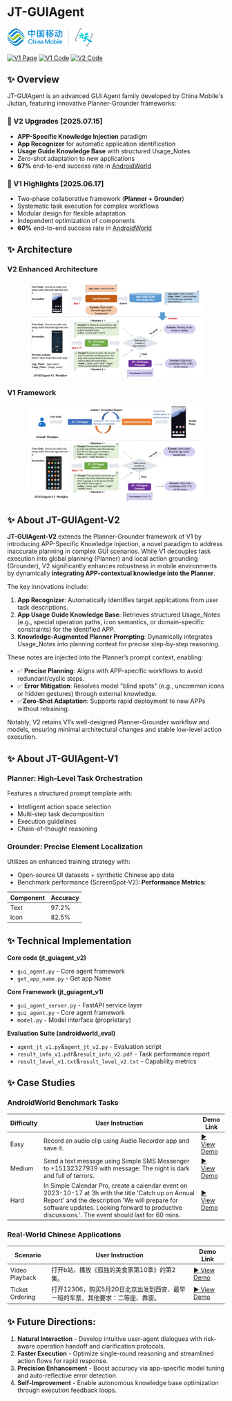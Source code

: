 # JT-GUIAgent

<img src="./images/jiutian_logo.png" alt="Jiutian Logo" width="200">

[![V1 Page](https://img.shields.io/badge/V1-Page-blue)](https://jt-guiagent.github.io/JT_guiagent.github.io/)
[![V1 Code](https://img.shields.io/badge/V1-Code-green)](https://github.com/JT-GUIAgent/JT-GUIAgent/tree/main/jt_guiagent_v1)
[![V2 Code](https://img.shields.io/badge/V2-Code-orange)](https://github.com/JT-GUIAgent/JT-GUIAgent/tree/main/jt_guiagent_v2)

## ✨ Overview  

JT-GUIAgent is an advanced GUI Agent family developed by China Mobile's Jiutian, featuring innovative Planner-Grounder frameworks:

### 🚀 V2 Upgrades [2025.07.15]
- **APP-Specific Knowledge Injection** paradigm
- **App Recognizer** for automatic application identification
- **Usage Guide Knowledge Base** with structured Usage_Notes
- Zero-shot adaptation to new applications
- **67%** end-to-end success rate in [AndroidWorld](https://github.com/google-research/android_world)  

### 🎯 V1 Highlights [2025.06.17]
- Two-phase collaborative framework (**Planner + Grounder**)
- Systematic task execution for complex workflows
- Modular design for flexible adaptation
- Independent optimization of components
- **60%** end-to-end success rate in [AndroidWorld](https://github.com/google-research/android_world)  


## ✨ Architecture  

### V2 Enhanced Architecture

<img src="./images/JT-GUIAgent-V2_workflow.jpg" alt="JT-GUIAgent Workflow" style="max-width: 80%; display: block; margin: 0 auto;">

### V1 Framework

<img src="./images/JT-GUIAgent-V1_workflow.jpg" alt="JT-GUIAgent Workflow" style="max-width: 80%; display: block; margin: 0 auto;">


## ✨ About JT-GUIAgent-V2
**JT-GUIAgent-V2** extends the Planner-Grounder framework of V1 by introducing APP-Specific Knowledge Injection, a novel paradigm to address inaccurate planning in complex GUI scenarios. While V1 decouples task execution into global planning (Planner) and local action grounding (Grounder), V2 significantly enhances robustness in mobile environments by dynamically **integrating APP-contextual knowledge into the Planner**.

The key innovations include:
1. **App Recognizer**: Automatically identifies target applications from user task descriptions.
2. **App Usage Guide Knowledge Base**: Retrieves structured Usage_Notes (e.g., special operation paths, icon semantics, or domain-specific constraints) for the identified APP.
3. **Knowledge-Augmented Planner Prompting**: Dynamically integrates Usage_Notes into planning context for precise step-by-step reasoning.

These notes are injected into the Planner’s prompt context, enabling:

- ✅ **Precise Planning**: Aligns with APP-specific workflows to avoid redundant/cyclic steps. 
- ✅ **Error Mitigation**: Resolves model "blind spots" (e.g., uncommon icons or hidden gestures) through external knowledge. 
- ✅**Zero-Shot Adaptation**: Supports rapid deployment to new APPs without retraining.

Notably, V2 retains V1’s well-designed Planner-Grounder workflow and models, ensuring minimal architectural changes and stable low-level action execution. 

## ✨ About JT-GUIAgent-V1

### Planner: High-Level Task Orchestration
Features a structured prompt template with:
- Intelligent action space selection
- Multi-step task decomposition
- Execution guidelines
- Chain-of-thought reasoning

### Grounder: Precise Element Localization
Utilizes an enhanced training strategy with:
- Open-source UI datasets + synthetic Chinese app data
- Benchmark performance (ScreenSpot-V2):
**Performance Metrics:**

| Component | Accuracy |
|-----------|----------|
| Text | 97.2% |
| Icon | 82.5% |


## ✨ Technical Implementation

**Core code (jt_guiagent_v2)**

- `gui_agent.py` - Core agent framework  
- `get_app_name.py` - Get app Name

**Core Framework (jt_guiagent_v1)**

- `gui_agent_server.py` - FastAPI service layer
- `gui_agent.py` - Core agent framework  
- `model.py` - Model interface (proprietary)

**Evaluation Suite (androidworld_eval)**

- `agent_jt_v1.py`&`agent_jt_v2.py` - Evaluation script
- `result_info_v1.pdf`&`result_info_v2.pdf` - Task performance report
- `result_level_v1.txt`&`result_level_v2.txt` - Capability metrics

## ✨ Case Studies  

### AndroidWorld Benchmark Tasks

| Difficulty | User Instruction | Demo Link                                             |
|------------|-------------|-------------------------------------------------------|
| Easy       | Record an audio clip using Audio Recorder app and save it. | [▶️ View Demo](./video/AudioRecorderRecordAudio.mp4)  |
| Medium     | Send a text message using Simple SMS Messenger to +15132327939 with message: The night is dark and full of terrors. | [▶️ View Demo](./video/SimpleSmsSend.mp4)             |
| Hard       | In Simple Calendar Pro, create a calendar event on 2023-10-17 at 3h with the title 'Catch up on Annual Report' and the description 'We will prepare for software updates. Looking forward to productive discussions.'. The event should last for 60 mins. | [▶️ View Demo](./video/SimpleCalendarAddOneEvent.mp4) |

### Real-World Chinese Applications

| Scenario | User Instruction | Demo Link                                     |
|----------|------------------|-----------------------------------------------|
| Video Playback | 打开b站，播放《孤独的美食家第10季》的第2集。 | [▶️ View Demo](./video/CNAPP_PlayVideo.mp4)   |
| Ticket Ordering | 打开12306，购买5月20日北京出发到西安、最早一班的车票，其他要求：二等座、靠窗。 | [▶️ View Demo](./video/CNAPP_TicketOrder.mp4) |



## ✨ Future Directions:

1. **Natural Interaction** - Develop intuitive user-agent dialogues with risk-aware operation handoff and clarification protocols.
2. **Faster Execution** - Optimize single-round reasoning and streamlined action flows for rapid response.
3. **Precision Enhancement** - Boost accuracy via app-specific model tuning and auto-reflective error detection.
4. **Self-Improvement** - Enable autonomous knowledge base optimization through execution feedback loops.